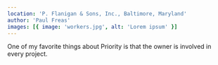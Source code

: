 ```yaml
---
location: 'P. Flanigan & Sons, Inc., Baltimore, Maryland'
author: 'Paul Freas'
images: [{ image: 'workers.jpg', alt: 'Lorem ipsum' }]
---
```


One of my favorite things about Priority is that the owner is involved in every project.
